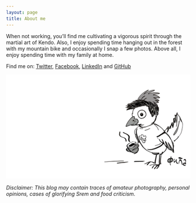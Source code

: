 ```yaml
---
layout: page
title: About me
---
```



When not working, you’ll find me cultivating a vigorous spirit through the
martial art of Kendo. Also, I enjoy spending time hanging out in the forest with
my mountain bike and occasionally I snap a few photos. Above all, I enjoy
spending time with my family at home.

Find me on: [Twitter](https://twitter.com/filipkmn), [Facebook](https://facebook.com/filipkmn), [LinkedIn](https://www.linkedin.com/in/filipkomnenovic) and [GitHub](https://github.com/filipkmn)  

![Image of Fiko](./assets/images/cover.png)

*Disclaimer: This blog may contain traces of amateur photography, personal
opinions, cases of glorifying Srem and food criticism.*
